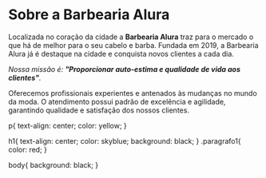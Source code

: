 <!DOCTYPE html>
<html lang="pt-br">
<head>
<meta charset="UTF-8">
<title>Barbearia Alura</title>
<link rel="stylesheet" href="style.css">
</head>

<body>
<h1>Sobre a Barbearia Alura</h1>

<p>Localizada no coração da cidade a <strong>Barbearia Alura</strong> traz para o mercado o que há de melhor para o seu cabelo e barba. Fundada em 2019, a Barbearia Alura já é destaque na cidade e conquista novos clientes a cada dia.</p>

<p><em>Nossa missão é: <strong>"Proporcionar auto-estima e qualidade de vida aos clientes"</strong>.</em></p>

<p>Oferecemos profissionais experientes e antenados às mudanças no mundo da moda. O atendimento possui padrão de excelência e agilidade, garantindo qualidade e satisfação dos nossos clientes.</p>
</body>
</html>





p{
text-align: center;
color: yellow;
}

h1{
text-align: center;
color: skyblue;
background: black;
}
.paragrafo1{
color: red;
}

body{
background: black;
}